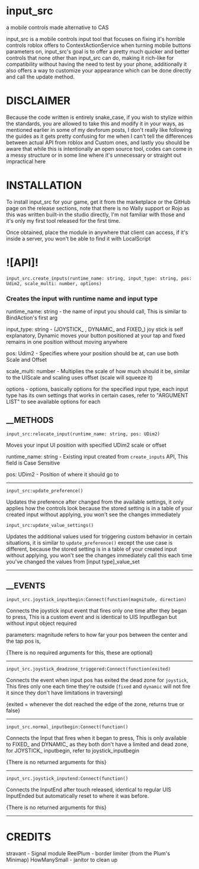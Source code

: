 # input_src
a mobile controls made alternative to CAS

input_src is a mobile controls input tool that focuses on fixing it's horrible controls roblox offers to ContextActionService when turning mobile buttons parameters on, input_src's goal is to offer a pretty much quicker and better controls that none other than input_src can do, making it rich-like for compatibility without having the need to test by your phone, additionally it also offers a way to customize your appearance which can be done directly and call the update method.

# DISCLAIMER 
Because the code written is entirely snake_case, if you wish to stylize within the standards, you are allowed to take this and modify it in your ways, as mentioned earlier in some of my devforum posts, I don't really like following the guides as it gets pretty confusing for me when I can't tell the differences between actual API from roblox and Custom ones, and lastly you should be aware that while this is intentionally an open source tool, codes can come in a messy structure or in some line where it's unnecessary or straight out impractical here

# INSTALLATION 
To install input_src for your game, get it from the marketplace or the GitHub page on the release sections, note that there is no Wally support or Rojo as this was written built-in the studio directly, I'm not familiar with those and it's only my first tool released for the first time.

Once obtained, place the module in anywhere that client can access, if it's inside a server, you won't be able to find it with LocalScript

# ![API]!

```luau
input_src.create_inputs(runtime_name: string, input_type: string, pos: Udim2, scale_multi: number, options)
```

### Creates the input with runtime name and input type
runtime_name: string - the name of input you should call, This is similar to BindAction's first arg

input_type: string - (JOYSTICK_ , DYNAMIC_ and FIXED_) joy stick is self explanatory, Dynamic moves your button positioned at your tap and fixed remains in one position without moving anywhere

pos: Udim2 - Specifies where your position should be at, can use both Scale and Offset

scale_multi: number - Multiplies the scale of how much should it be, similar to the UIScale and scaling uses offset (scale will squeeze it)

options - options, basically options for the specified input type, each input type has its own settings that works in certain cases, refer to "ARGUMENT LIST" to see available options for each

## __METHODS
```luau
input_src:relocate_input(runtime_name: string, pos: UDim2)
```
Moves your input UI position with specified UDim2 scale or offset

runtime_name: string - Existing input created from `create_inputs` API, This field is Case Sensitive

pos: UDim2 - Position of where it should go to

----------

```luau
input_src:update_preference()
```
Updates the preference after changed from the available settings, it only applies how the controls look
because the stored setting is in a table of your created input without applying, you won't see the changes immediately

```luau
input_src:update_value_settings()
```
Updates the additional values used for triggering custom behavior in certain situations, it is similar to `update_preference()`
except the use case is different, because the stored setting is in a table of your created input without applying, you won't see the changes immediately
call this each time you've changed the values from [input type]_value_set
_________

## __EVENTS

```luau 
input_src.joystick_inputbegin:Connect(function(magnitude, direction)
```
Connects the joystick input event that fires only one time after they began to press, This is a custom event and is identical to UIS InputBegan but without input object required

parameters: magnitude refers to how far your pos between the center and the tap pos is, 

{There is no required arguments for this, these are optional}

__________

```luau
input_src.joystick_deadzone_triggered:Connect(function(exited)
```
Connects the event when input pos has exited the dead zone for `joystick`, This fires only one each time they're outside (`fixed` and `dynamic` will not fire it since they don't have limitations in traversing)

{exited = whenever the dot reached the edge of the zone, returns true or false}

__________

```luau
input_src.normal_inputbegin:Connect(function()
```
Connects the Input that fires when it began to press, This is only available to FIXED_ and DYNAMIC_ as they both don't have a limited and dead zone, for JOYSTICK_ inputbegin, refer to joystick_inputbegin

{There is no returned arguments for this}

__________

```luau
input_src.joystick_inputend:Connect(function()
```

Connects the InputEnd after touch released, identical to regular UIS InputEnded but automatically reset to where it was before.

{There is no returned arguments for this}

_______________

# CREDITS
stravant - Signal module
ReelPlum - border limiter (from the Plum's Minimap)
HowManySmall - janitor to clean up

